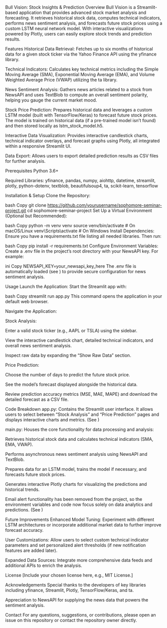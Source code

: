 Bull Vision: Stock Insights & Prediction
Overview
Bull Vision is a Streamlit-based application that provides advanced stock market analysis and forecasting. It retrieves historical stock data, computes technical indicators, performs news sentiment analysis, and forecasts future stock prices using a custom LSTM neural network model. With interactive visualizations powered by Plotly, users can easily explore stock trends and prediction results.

Features
Historical Data Retrieval:
Fetches up to six months of historical data for a given stock ticker via the Yahoo Finance API using the yfinance library.

Technical Indicators:
Calculates key technical metrics including the Simple Moving Average (SMA), Exponential Moving Average (EMA), and Volume Weighted Average Price (VWAP) utilizing the ta library.

News Sentiment Analysis:
Gathers news articles related to a stock from NewsAPI and uses TextBlob to compute an overall sentiment polarity, helping you gauge the current market mood.

Stock Price Prediction:
Prepares historical data and leverages a custom LSTM model (built with TensorFlow/Keras) to forecast future stock prices. The model is trained on historical data (if a pre-trained model isn’t found) and then stored locally as lstm_stock_model.h5.

Interactive Data Visualization:
Provides interactive candlestick charts, technical indicator overlays, and forecast graphs using Plotly, all integrated within a responsive Streamlit UI.

Data Export:
Allows users to export detailed prediction results as CSV files for further analysis.

Prerequisites
Python 3.6+

Required Libraries:
yfinance, pandas, numpy, aiohttp, datetime, streamlit, plotly, python-dotenv, textblob, beautifulsoup4, ta, scikit-learn, tensorflow

Installation & Setup
Clone the Repository:

bash
Copy
git clone https://github.com/yourusername/sophomore-seminar-project.git
cd sophomore-seminar-project
Set Up a Virtual Environment (Optional but Recommended):

bash
Copy
python -m venv venv
source venv/bin/activate  # On macOS/Linux
venv\Scripts\activate     # On Windows
Install Dependencies: Ensure you have a requirements.txt file listing all needed libraries. Then run:

bash
Copy
pip install -r requirements.txt
Configure Environment Variables: Create a .env file in the project’s root directory with your NewsAPI key. For example:

ini
Copy
NEWSAPI_KEY=your_newsapi_key_here
The .env file is automatically loaded (see ) to provide secure configuration for news sentiment analysis.

Usage
Launch the Application: Start the Streamlit app with:

bash
Copy
streamlit run app.py
This command opens the application in your default web browser.

Navigate the Application:

Stock Analysis:

Enter a valid stock ticker (e.g., AAPL or TSLA) using the sidebar.

View the interactive candlestick chart, detailed technical indicators, and overall news sentiment analysis.

Inspect raw data by expanding the “Show Raw Data” section.

Price Prediction:

Choose the number of days to predict the future stock price.

See the model’s forecast displayed alongside the historical data.

Review prediction accuracy metrics (MSE, MAE, MAPE) and download the detailed forecast as a CSV file.

Code Breakdown
app.py:
Contains the Streamlit user interface. It allows users to select between “Stock Analysis” and “Price Prediction” pages and displays interactive charts and metrics. (See )

main.py:
Houses the core functionality for data processing and analysis:

Retrieves historical stock data and calculates technical indicators (SMA, EMA, VWAP).

Performs asynchronous news sentiment analysis using NewsAPI and TextBlob.

Prepares data for an LSTM model, trains the model if necessary, and forecasts future stock prices.

Generates interactive Plotly charts for visualizing the predictions and historical trends.

Email alert functionality has been removed from the project, so the environment variables and code now focus solely on data analytics and predictions. (See )

Future Improvements
Enhanced Model Tuning:
Experiment with different LSTM architectures or incorporate additional market data to further improve forecast accuracy.

User Customizations:
Allow users to select custom technical indicator parameters and set personalized alert thresholds (if new notification features are added later).

Expanded Data Sources:
Integrate more comprehensive data feeds and additional APIs to enrich the analysis.

License
[Include your chosen license here, e.g., MIT License.]

Acknowledgements
Special thanks to the developers of key libraries including yfinance, Streamlit, Plotly, TensorFlow/Keras, and ta.

Appreciation to NewsAPI for supplying the news data that powers the sentiment analysis.

Contact
For any questions, suggestions, or contributions, please open an issue on this repository or contact the repository owner directly.